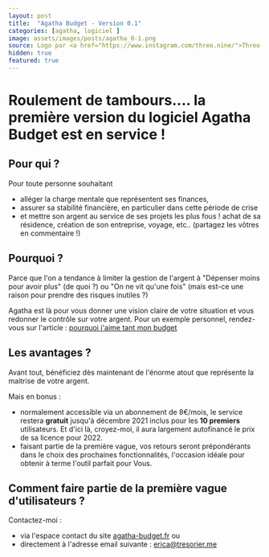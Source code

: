 ```yaml
---
layout: post
title:  "Agatha Budget - Version 0.1"
categories: [agatha, logiciel ]
image: assets/images/posts/agatha_0-1.png
source: Logo par <a href="https://www.instagram.com/threo.nine/">Threo.nine</a> pour <a href="http://agatha-budget.fr">Agatha Budget</a> </br> Image par <a href="https://pixabay.com/fr/users/stocksnap-894430/?utm_source=link-attribution&amp;utm_medium=referral&amp;utm_campaign=image&amp;utm_content=698521">StockSnap</a> de <a href="https://pixabay.com/fr/?utm_source=link-attribution&amp;utm_medium=referral&amp;utm_campaign=image&amp;utm_content=698521">Pixabay</a>
hidden: true
featured: true
---
```

# Roulement de tambours.... la première version du logiciel Agatha Budget est en service ! 

## Pour qui ? 

Pour toute personne souhaitant
-  alléger la charge mentale que représentent ses finances,
-  assurer sa stabilité financière, en particulier dans cette période de crise
- et mettre son argent au service de ses projets les plus fous ! achat de sa résidence, création de son entreprise, voyage, etc.. (partagez les vôtres en commentaire !)

## Pourquoi ? 
Parce que l'on a tendance à limiter la gestion de l'argent à "Dépenser moins pour avoir plus" (de quoi ?) ou "On ne vit qu'une fois" (mais est-ce une raison pour prendre des risques inutiles ?)

Agatha est là pour vous donner une vision claire de votre situation et vous redonner le contrôle sur votre argent. 
Pour un exemple personnel, rendez-vous sur l'article : [pourquoi j'aime tant mon budget](../pourquoi-budget)

## Les avantages ?
Avant tout, bénéficiez dès maintenant de l'énorme atout que représente la maitrise de votre argent.

Mais en bonus : 
- normalement accessible via un abonnement de 8€/mois, le service restera **gratuit** jusqu'à décembre 2021 inclus pour les **10 premiers** utilisateurs. Et d'ici là, croyez-moi, il aura largement autofinancé le prix de sa licence pour 2022.
- faisant partie de la première vague, vos retours seront prépondérants dans le choix des prochaines fonctionnalités, l'occasion idéale pour obtenir à terme l'outil parfait pour Vous.

## Comment faire partie de la première vague d'utilisateurs ?

Contactez-moi :

- via l'espace contact du site [agatha-budget.fr](http://agatha-budget.fr/individual/) 
ou 
- directement à l'adresse email suivante : erica@tresorier.me